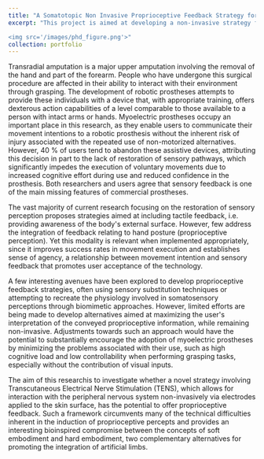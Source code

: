 ```yaml
---
title: "A Somatotopic Non Invasive Proprioceptive Feedback Strategy for Robotic Hand Prosthesis Users"
excerpt: "This project is aimed at developing a non-invasive strategy for the somatotopic and real-time restoration of proprioceptive perception for upper limb prosthesis users. The results of this project will be used in designing more effective hand prostheses. <br/>

<img src='/images/phd_figure.png'>"
collection: portfolio
---
```


<!-- This is an item in your portfolio. It can be have images or nice text. If you name the file .md, it will be parsed as markdown. If you name the file .html, it will be parsed as HTML.  -->

Transradial amputation is a major upper amputation involving the removal of the hand and part of the forearm. People who have undergone this surgical procedure are affected in their ability to interact with their environment through grasping. The development of robotic prostheses attempts to provide these individuals with a device that, with appropriate training, offers dexterous action capabilities of a level comparable to those available to a person with intact arms or hands. Myoelectric prostheses occupy an important place in this research, as they enable users to communicate their movement intentions to a robotic prosthesis without the inherent risk of injury associated with the repeated use of non-motorized alternatives. However, 40 % of users tend to abandon these assistive devices, attributing this decision in part to the lack of restoration of sensory pathways, which significantly impedes the execution of voluntary movements due to increased cognitive effort during use and reduced confidence in the prosthesis. Both researchers and users agree that sensory feedback is one of the main missing features of commercial prostheses.

The vast majority of current research focusing on the restoration of sensory perception proposes strategies aimed at including tactile feedback, i.e. providing awareness of the body's external surface. However, few address the integration of feedback relating to hand posture (proprioceptive perception). Yet this modality is relevant when implemented appropriately, since it improves success rates in movement execution and establishes sense of agency, a relationship between movement intention and sensory feedback that promotes user acceptance of the technology.

A few interesting avenues have been explored to develop proprioceptive feedback strategies, often using sensory substitution techniques or attempting to recreate the physiology involved in somatosensory perceptions through biomimetic approaches. However, limited efforts are being made to develop alternatives aimed at maximizing the user's interpretation of the conveyed proprioceptive information, while remaining non-invasive. Adjustments towards such an approach would have the potential to substantially encourage the adoption of myoelectric prostheses by minimizing the problems associated with their use, such as high cognitive load and low controllability when performing grasping tasks, especially without the contribution of visual inputs.

The aim of this researchis to investigate whether a novel strategy involving Transcutaneous Electrical Nerve Stimulation (TENS), which allows for interaction with the peripheral nervous system non-invasively via electrodes applied to the skin surface, has the potential to offer proprioceptive feedback. Such a framework circumvents many of the technical difficulties inherent in the induction of proprioceptive percepts and provides an interesting bioinspired compromise between the concepts of soft embodiment and hard embodiment, two complementary alternatives for promoting the integration of artificial limbs.